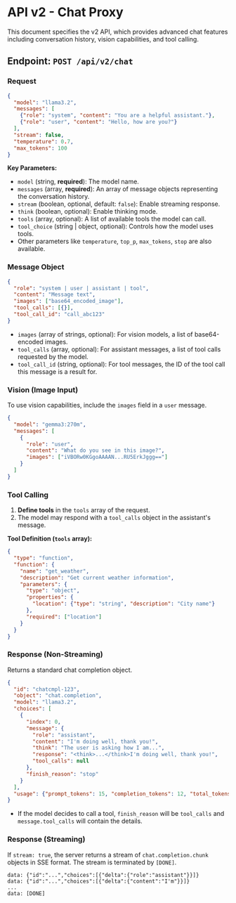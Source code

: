 # API v2 - Chat Proxy

This document specifies the v2 API, which provides advanced chat features including conversation history, vision capabilities, and tool calling.

## Endpoint: `POST /api/v2/chat`

### Request

```json
{
  "model": "llama3.2",
  "messages": [
    {"role": "system", "content": "You are a helpful assistant."},
    {"role": "user", "content": "Hello, how are you?"}
  ],
  "stream": false,
  "temperature": 0.7,
  "max_tokens": 100
}
```

**Key Parameters:**
- `model` (string, **required**): The model name.
- `messages` (array, **required**): An array of message objects representing the conversation history.
- `stream` (boolean, optional, default: `false`): Enable streaming response.
- `think` (boolean, optional): Enable thinking mode.
- `tools` (array, optional): A list of available tools the model can call.
- `tool_choice` (string | object, optional): Controls how the model uses tools.
- Other parameters like `temperature`, `top_p`, `max_tokens`, `stop` are also available.

### Message Object

```json
{
  "role": "system | user | assistant | tool",
  "content": "Message text",
  "images": ["base64_encoded_image"], 
  "tool_calls": [{}],             
  "tool_call_id": "call_abc123"   
}
```
- `images` (array of strings, optional): For vision models, a list of base64-encoded images.
- `tool_calls` (array, optional): For assistant messages, a list of tool calls requested by the model.
- `tool_call_id` (string, optional): For tool messages, the ID of the tool call this message is a result for.

### Vision (Image Input)

To use vision capabilities, include the `images` field in a `user` message.

```json
{
  "model": "gemma3:270m",
  "messages": [
    {
      "role": "user",
      "content": "What do you see in this image?",
      "images": ["iVBORw0KGgoAAAAN...RU5ErkJggg=="]
    }
  ]
}
```

### Tool Calling

1.  **Define tools** in the `tools` array of the request.
2.  The model may respond with a `tool_calls` object in the assistant's message.

**Tool Definition (`tools` array):**
```json
{
  "type": "function",
  "function": {
    "name": "get_weather",
    "description": "Get current weather information",
    "parameters": {
      "type": "object",
      "properties": {
        "location": {"type": "string", "description": "City name"}
      },
      "required": ["location"]
    }
  }
}
```

### Response (Non-Streaming)

Returns a standard chat completion object.

```json
{
  "id": "chatcmpl-123",
  "object": "chat.completion",
  "model": "llama3.2",
  "choices": [
    {
      "index": 0,
      "message": {
        "role": "assistant",
        "content": "I'm doing well, thank you!",
        "think": "The user is asking how I am...",
        "response": "<think>...</think>I'm doing well, thank you!",
        "tool_calls": null
      },
      "finish_reason": "stop"
    }
  ],
  "usage": {"prompt_tokens": 15, "completion_tokens": 12, "total_tokens": 27}
}
```

- If the model decides to call a tool, `finish_reason` will be `tool_calls` and `message.tool_calls` will contain the details.

### Response (Streaming)

If `stream: true`, the server returns a stream of `chat.completion.chunk` objects in SSE format. The stream is terminated by `[DONE]`.

```text
data: {"id":"...","choices":[{"delta":{"role":"assistant"}}]}
data: {"id":"...","choices":[{"delta":{"content":"I'm"}}]}
...
data: [DONE]
```